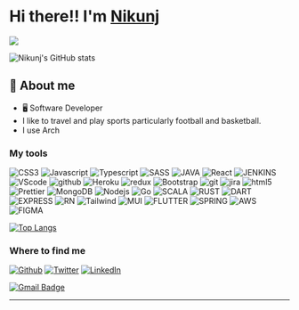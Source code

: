 # Hi there!! I'm [Nikunj](https://www.linkedin.com/in/nikunj-g-ab6711129/)

![](https://visitor-badge.glitch.me/badge?page_id=Nike682631)

![Nikunj's GitHub stats](https://github-readme-stats.vercel.app/api?username=Nike682631&show_icons=true&theme=dark)

## :book: About me
- 🖥 Software Developer
- I like to travel and play sports particularly football and basketball.
- I use Arch 

<h3>My tools</h3>
<p>
  <img alt="CSS3" src="https://img.shields.io/badge/CSS3-1572B6?style=for-the-badge&logo=css3&logoColor=white" />
  <img alt="Javascript" src="https://img.shields.io/badge/JavaScript-323330?style=for-the-badge&logo=javascript&logoColor=F7DF1E" />
  <img alt="Typescript" src="https://img.shields.io/badge/TypeScript-007ACC?style=for-the-badge&logo=typescript&logoColor=white" />
  <img alt="SASS" src="https://img.shields.io/badge/Sass-CC6699?style=for-the-badge&logo=sass&logoColor=white" />
  <img alt="JAVA" src="https://img.shields.io/badge/Java-ED8B00?style=for-the-badge&logo=java&logoColor=white" /> 
  <img alt="React" src="https://img.shields.io/badge/React-20232A?style=for-the-badge&logo=react&logoColor=61DAFB" />
  <img alt="JENKINS" src="https://img.shields.io/badge/Jenkins-D24939?style=for-the-badge&logo=Jenkins&logoColor=white" /> 
  <img alt="VScode" src="https://img.shields.io/badge/Visual_Studio_Code-0078D4?style=for-the-badge&logo=visual%20studio%20code&logoColor=white" />
  <img alt="github" src="https://img.shields.io/badge/GitHub_Actions-2088FF?style=for-the-badge&logo=github-actions&logoColor=white" />
  <img alt="Heroku" src="https://img.shields.io/badge/Heroku-430098?style=for-the-badge&logo=heroku&logoColor=white" />
  <img alt="redux" src="https://img.shields.io/badge/Redux-593D88?style=for-the-badge&logo=redux&logoColor=white" />
  <img alt="Bootstrap" src="https://img.shields.io/badge/Bootstrap-563D7C?style=for-the-badge&logo=bootstrap&logoColor=white" />
  <img alt="git" src="https://img.shields.io/badge/GIT-E44C30?style=for-the-badge&logo=git&logoColor=white" />
  <img alt="jira" src="https://img.shields.io/badge/Jira-0052CC?style=for-the-badge&logo=Jira&logoColor=white" />
  <img alt="html5" src="https://img.shields.io/badge/HTML5-E34F26?style=for-the-badge&logo=html5&logoColor=white" />
  <img alt="Prettier" src="https://img.shields.io/badge/prettier-1A2C34?style=for-the-badge&logo=prettier&logoColor=F7BA3E" />
  <img alt="MongoDB" src="https://img.shields.io/badge/MongoDB-4EA94B?style=for-the-badge&logo=mongodb&logoColor=white" />
  <img alt="Nodejs" src="https://img.shields.io/badge/Node.js-43853D?style=for-the-badge&logo=node.js&logoColor=white" />
  <img alt="Go" src="https://img.shields.io/badge/Go-00ADD8?style=for-the-badge&logo=go&logoColor=white" />
  <img alt="SCALA" src="https://img.shields.io/badge/Scala-DC322F?style=for-the-badge&logo=scala&logoColor=white" />
  <img alt="RUST" src="https://img.shields.io/badge/Rust-000000?style=for-the-badge&logo=rust&logoColor=white" />
  <img alt="DART" src="https://img.shields.io/badge/Dart-0175C2?style=for-the-badge&logo=dart&logoColor=white" />
  <img alt="EXPRESS" src="https://img.shields.io/badge/Express.js-404D59?style=for-the-badge" />
  <img alt="RN" src="https://img.shields.io/badge/React_Native-20232A?style=for-the-badge&logo=react&logoColor=61DAFB" />
  <img alt="Tailwind" src="https://img.shields.io/badge/Tailwind_CSS-38B2AC?style=for-the-badge&logo=tailwind-css&logoColor=white" />
  <img alt="MUI" src="https://img.shields.io/badge/Material--UI-0081CB?style=for-the-badge&logo=material-ui&logoColor=white" />  
  <img alt="FLUTTER" src="https://img.shields.io/badge/Flutter-02569B?style=for-the-badge&logo=flutter&logoColor=white" />
  <img alt="SPRING" src="https://img.shields.io/badge/Spring-6DB33F?style=for-the-badge&logo=spring&logoColor=white" />
  <img alt="AWS" src="https://img.shields.io/badge/Amazon_AWS-232F3E?style=for-the-badge&logo=amazon-aws&logoColor=white" />
  <img alt="FIGMA" src="https://img.shields.io/badge/Figma-F24E1E?style=for-the-badge&logo=figma&logoColor=white" />  
</p>


[![Top Langs](https://github-readme-stats.vercel.app/api/top-langs/?username=Nike682631)](https://github.com/anuraghazra/github-readme-stats)


<h3>Where to find me</h3>
<a href="https://github.com/Nike682631" target="_blank"><img alt="Github" src="https://img.shields.io/badge/GitHub-%2312100E.svg?&style=for-the-badge&logo=Github&logoColor=white" /></a> <a href="https://twitter.com/f897ecbf95c348a" target="_blank"><img alt="Twitter" src="https://img.shields.io/badge/twitter-%231DA1F2.svg?&style=for-the-badge&logo=twitter&logoColor=white" /></a> <a href="https://www.linkedin.com/in/nikunj-g-ab6711129/" target="_blank"><img alt="LinkedIn" src="https://img.shields.io/badge/linkedin-%230077B5.svg?&style=for-the-badge&logo=linkedin&logoColor=white" /></a>

[![Gmail Badge](https://img.shields.io/badge/-nikunjgoyal@gmail.com-c14438?style=square&logo=Gmail&logoColor=white&link=mailto:nikunjgoyal31@gmail.com)](mailto:nikunjgoyal31@gmail.com)


------------
